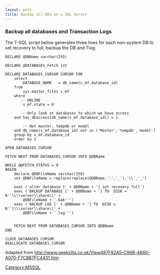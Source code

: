 ```yaml
---
layout: post 
title: Backup all DBs on a SQL Server
---
```


### Backup all databases and Transaction Logs

The T-SQL script below generates three lines for each non-system DB to
set recovery to full, backup the DB and Tlog.

    DECLARE @DBName varchar(255)

    DECLARE @DATABASES_Fetch int

    DECLARE DATABASES_CURSOR CURSOR FOR
        select
            DATABASE_NAME   = db_name(s_mf.database_id)
        from
            sys.master_files s_mf
        where
           -- ONLINE
            s_mf.state = 0 

           -- Only look at databases to which we have access
        and has_dbaccess(db_name(s_mf.database_id)) = 1 

            -- Not master, tempdb or model
        and db_name(s_mf.database_id) not in ('Master','tempdb','model')
        group by s_mf.database_id
        order by 1

    OPEN DATABASES_CURSOR

    FETCH NEXT FROM DATABASES_CURSOR INTO @DBName

    WHILE @@FETCH_STATUS = 0
    BEGIN
        declare @DBFileName varchar(256)    
        set @DBFileName = replace(replace(@DBName,':','_'),'\\','_')

        exec ('alter database [' + @DBName + '] set recovery full')
        exec ('BACKUP DATABASE [' + @DBName + '] TO  DISK = N''\\\\server\\share\\' + 
            @DBFileName + '.bak''')
        exec ('BACKUP LOG [' + @DBName + '] TO  DISK = N''\\\\server\\share\\' + 
            @DBFileName + '.log''')
        

        FETCH NEXT FROM DATABASES_CURSOR INTO @DBName
    END

    CLOSE DATABASES_CURSOR
    DEALLOCATE DATABASES_CURSOR

Adapted from
<http://www.geekzilla.co.uk/View487F82A5-C96B-4660-A070-F7C8B7FC4431.htm>

[Category:MSSQL](Category:MSSQL "wikilink")
